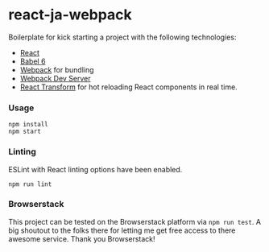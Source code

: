 # react-ja-webpack

Boilerplate for kick starting a project with the following technologies:
* [React](https://github.com/facebook/react)
* [Babel 6](http://babeljs.io)
* [Webpack](http://webpack.github.io) for bundling
* [Webpack Dev Server](http://webpack.github.io/docs/webpack-dev-server.html)
* [React Transform](https://github.com/gaearon/react-transform-hmr) for hot reloading React components in real time.


### Usage

```
npm install
npm start
```

### Linting

ESLint with React linting options have been enabled.

```
npm run lint
```


### Browserstack

This project can be tested on the Browserstack platform via `npm run test`. A big shoutout to the folks there for letting me get free access to there awesome service. Thank you Browserstack!


